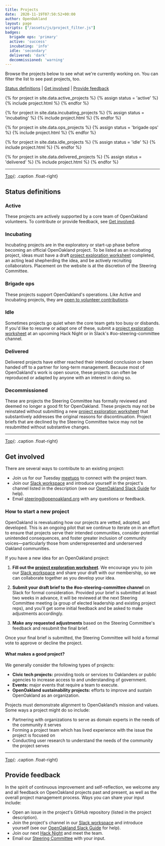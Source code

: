 ```yaml
---
title: Projects
date:  2020-11-19T07:50:52+00:00
author: OpenOakland
layout: page
scripts: ["/assets/js/project_filter.js"]
badges:
  brigade ops: 'primary'
  active: 'success'
  incubating: 'info'
  idle: 'secondary'
  delivered: 'dark'
  decommissioned: 'warning'
---
```


Browse the projects below to see what we're currently working on. You can filter the list to see past projects, too.

[Status definitions](#status-definitions) \| [Get involved](#get-involved) \| [Provide feedback](#provide-feedback)


<project-filter>
  <div class="project-filter__toolbar"></div>

  <!-- Active -->
  {% for project in site.data.active_projects %}
  {% assign status = 'active' %}
  {% include project.html %}
  {% endfor %}

  <!-- Incubating -->
  {% for project in site.data.incubating_projects %}
  {% assign status = 'incubating' %}
  {% include project.html %}
  {% endfor %}

  <!-- Ops -->
  {% for project in site.data.ops_projects %}
  {% assign status = 'brigade ops' %}
  {% include project.html %}
  {% endfor %}  

  <!-- Idle -->
  {% for project in site.data.idle_projects %}
  {% assign status = 'idle' %}
  {% include project.html %}
  {% endfor %}

  <!-- Delivered -->
  {% for project in site.data.delivered_projects %}
  {% assign status = 'delivered' %}
  {% include project.html %}
  {% endfor %}

</project-filter>

---
[<i class="fas fa-arrow-alt-circle-up"></i> Top](#top){: .caption .float-right}

## Status definitions

### <span class="badge badge-{{ page.badges['active'] }}">Active</span>

These projects are actively supported by a core team of OpenOakland volunteers. To contribute or provide feedback, see [Get involved](#get-involved).

### <span class="badge badge-{{ page.badges['incubating'] }}">Incubating</span>

Incubating projects are in the exploratory or start-up phase before becoming an official OpenOakland project. To be listed as an incubating project, ideas must have a draft [project exploration worksheet](https://docs.google.com/document/d/1k24P9JiAUEzJLPFRDjVh7aRZexax6NUhfPFLSI3R80M/edit?usp=sharing) completed, an acting lead shepherding the idea, and be actively recruiting collaborators. Placement on the website is at the discretion of the Steering Committee.

### <span class="badge badge-{{ page.badges['brigade ops'] }}">Brigade ops</span>

These projects support OpenOakland's operations. Like <span class="badge badge-{{ page.badges['active'] }}">Active</span> and <span class="badge badge-{{ page.badges['incubating'] }}">Incubating</span> projects, they are [open to volunteer contributions](#get-involved).

### <span class="badge badge-{{ page.badges['idle'] }}">Idle</span>

Sometimes projects go quiet when the core team gets too busy or disbands. If you'd like to resume or adapt one of these, submit a [project exploration worksheet](https://docs.google.com/document/d/1k24P9JiAUEzJLPFRDjVh7aRZexax6NUhfPFLSI3R80M/edit?usp=sharing) at an upcoming Hack Night or in Slack's #oo-steering-committee channel.

### <span class="badge badge-{{ page.badges['delivered'] }}">Delivered</span>

Delivered projects have either reached their intended conclusion or been handed off to a partner for long-term management. Because most of OpenOakland's work is open source, these projects can often be reproduced or adapted by anyone with an interest in doing so.

### <span class="badge badge-{{ page.badges['decommissioned'] }}">Decommissioned</span>

These are projects the Steering Committee has formally reviewed and deemed no longer a good fit for OpenOakland. These projects may not be reinstated without submitting a new [project exploration worksheet](https://docs.google.com/document/d/1k24P9JiAUEzJLPFRDjVh7aRZexax6NUhfPFLSI3R80M/edit?usp=sharing) that substantively addresses the original reasons for discontinuation. Project briefs that are declined by the Steering Committee twice may not be resubmitted without substantive changes.

---

[<i class="fas fa-arrow-alt-circle-up"></i> Top](#top){: .caption .float-right}

## Get involved
There are several ways to contribute to an existing project:

- Join us for our Tuesday [meetups](https://www.meetup.com/OpenOakland/events/) to connect with the project team.
- Join our [Slack workspace](https://join.slack.com/t/openoakland/shared_invite/zt-n4d7tx2t-UVIN7a769e4oc9j7PgM3HA) and introduce yourself in the project's channel listed in the description (see our [OpenOakland Slack Guide](https://docs.google.com/document/d/1VWZQ_3ehP5j0IOTY0nJClvQPll3ivSkuAdh5YsOhO_U/edit?usp=sharing) for help).
- Email [steering@openoakland.org](mailto:steering@openoakland.org) with any questions or feedback.


### How to start a new project

OpenOakland is reevaluating how our projects are vetted, adopted, and developed. This is an ongoing pilot that we continue to iterate on in an effort to ensure that projects serve their intended communities, consider potential unintended consequences, and foster greater inclusion of community voices—particularly those from underrepresented and underserved Oakland communities.

If you have a new idea for an OpenOakland project:

1. **Fill out the [project exploration worksheet](https://docs.google.com/document/d/1k24P9JiAUEzJLPFRDjVh7aRZexax6NUhfPFLSI3R80M/edit?usp=sharing)**. We encourage you to join our [Slack workspace](https://join.slack.com/t/openoakland/shared_invite/zt-n4d7tx2t-UVIN7a769e4oc9j7PgM3HA) and share your draft with our membership, so we can collaborate together as you develop your idea.

2. **Submit your draft brief to the #oo-steering-committee channel** on Slack for formal consideration. Provided your brief is submitted at least two weeks in advance, it will be reviewed at the next Steering Committee meeting (a group of elected leadership and existing project reps), and you'll get some initial feedback and be asked to make adjustments accordingly.

3. **Make any requested adjustments** based on the Steering Committee's feedback and resubmit the final brief.

Once your final brief is submitted, the Steering Committee will hold a formal vote to approve or decline the project.

#### What makes a good project?

We generally consider the following types of projects:

- **Civic tech projects:** providing tools or services to Oaklanders or public agencies to increase access to and understanding of government.
- **Events:** major events that require a team to execute.
- **OpenOakland sustainability projects:** efforts to improve and sustain OpenOakland as an organization.

Projects must demonstrate alignment to OpenOakland’s mission and values. Some ways a project might do so include:

- Partnering with organizations to serve as domain experts in the needs of the community it serves
- Forming a project team which has lived experience with the issue the project is focused on
- Conducting user research to understand the needs of the community the project serves

---

[<i class="fas fa-arrow-alt-circle-up"></i> Top](#top){: .caption .float-right}

## Provide feedback

In the spirit of continuous improvement and self-reflection, we welcome any and all feedback on OpenOakland projects past and present, as well as the overall project management process. Ways you can share your input include:

- Open an issue in the project's GitHub repository (listed in the project description).
- Join the project's channel in our [Slack workspace](https://join.slack.com/t/openoakland/shared_invite/zt-n4d7tx2t-UVIN7a769e4oc9j7PgM3HA) and introduce yourself (see our [OpenOakland Slack Guide](https://docs.google.com/document/d/1VWZQ_3ehP5j0IOTY0nJClvQPll3ivSkuAdh5YsOhO_U/edit?usp=sharing) for help).
- Join our next [Hack Night](https://www.meetup.com/OpenOakland/events/) and meet the team.
- Email our [Steering Committee](mailto:steering@openoakland.org) with your input.
